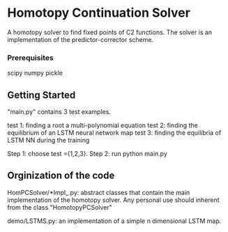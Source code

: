 # Homotopy Continuation Solver

A homotopy solver to find fixed points of C2 functions. The solver is an implementation of the predictor-corrector scheme.

### Prerequisites

scipy
numpy
pickle

## Getting Started

"main.py" contains 3 test examples. 

test 1: finding a root a multi-polynomial equation
test 2: finding the equilibrium of an LSTM neural network map
test 3: finding the equilibria of LSTM NN during the training

Step 1: choose test ={1,2,3}.
Step 2: run python main.py

## Orginization of the code

HomPCSolver/*Impl_.py: abstract classes that contain the main implementation of the homotopy solver. Any personal use should inherent from the class "HomotopyPCSolver"

demo/LSTMS.py: an implementation of a simple n dimensional LSTM map. 